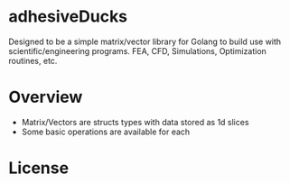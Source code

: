 adhesiveDucks
=============
Designed to be a simple matrix/vector library for Golang to build use with scientific/engineering programs. FEA, CFD, Simulations, Optimization routines, etc.

# Overview
   
- Matrix/Vectors are structs types with data stored as 1d slices
- Some basic operations are available for each

# License

